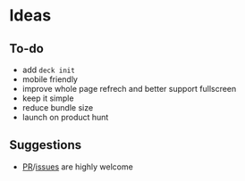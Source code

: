 # Ideas

## To-do

- add `deck init`
- mobile friendly
- improve whole page refrech and better support fullscreen
- keep it simple
- reduce bundle size
- launch on product hunt

## Suggestions

- [PR](https://github.com/amazingandyyy/markdeck/pulls)/[issues](https://github.com/amazingandyyy/markdeck/issues) are highly welcome